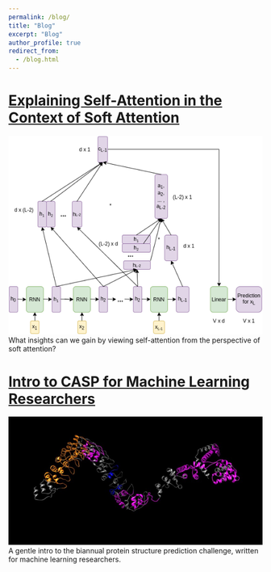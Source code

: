 ```yaml
---
permalink: /blog/
title: "Blog"
excerpt: "Blog"
author_profile: true
redirect_from:  
  - /blog.html
---
```

# [Explaining Self-Attention in the Context of Soft Attention](https://medium.com/deep-learning-for-protein-design/explaining-self-attention-in-the-context-of-soft-attention-9cec05a63349)
![](/images/soft_attention.png) 
What insights can we gain by viewing self-attention from the perspective of soft attention?
# [Intro to CASP for Machine Learning Researchers](https://medium.com/deep-learning-for-protein-design/intro-to-casp-for-machine-learning-researchers-b73fb87136b7)
![](/images/protein.png)
A gentle intro to the biannual protein structure prediction challenge, written for machine learning researchers.

